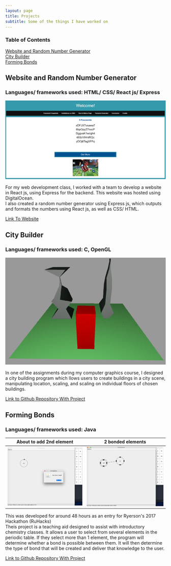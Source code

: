 ```yaml
---
layout: page
title: Projects
subtitle: Some of the things I have worked on
---
```

### Table of Contents
[Website and Random Number Generator](#Website-and-Random-Number-Generator)  
[City Builder](#City-Builder)  
[Forming Bonds](#Forming-Bonds)
<a name="headers"/>


## Website and Random Number Generator
### Languages/ frameworks used: HTML/ CSS/ React js/ Express

![Snapshot of Website](/img/CPS530.jpg)


For my web development class, I worked with a team to develop a website in React js, using Express for the backend. This website was hosted using DigitalOcean.  
I also created a random number generator using Express js, which outputs and formats the numbers using React js, as well as CSS/ HTML.

[Link To Website](http://159.203.29.151:5000/#/Page4)

## City Builder
### Languages/ frameworks used: C, OpenGL

![Snapshot of City Builder](/img/City-Builder.jpg)

In one of the assignments during my computer graphics course, I designed a city building program which llows users to create buildings in a city scene, manipulating location, scaling, and scaling on individual floors of chosen buildings.

[Link to Github Repository With Project](https://github.com/michaelGorokhovsky/City-Builder)

## Forming Bonds
### Languages/ frameworks used: Java
About to add 2nd element          | 2 bonded elements
:-------------------------:|:-------------------------:
![Snapshot1](/img/fobo1.png)  | ![Snapshot2](/img/fobo2.png)

This was developed for around 48 hours as an entry for Ryerson's 2017 Hackathon (RuHacks)  
Theis project is a teaching aid designed to assist with introductory chemistry classes. It allows a user to select from several elements in the periodic table. If they select more than 1 element, the program will determine whether a bond is possible between them. It will then determine the type of bond that will be created and deliver that knowledge to the user.

[Link to Github Repository With Project](https://github.com/michaelGorokhovsky/2017-Ryerson-Hackathon-Forming-Bonds)

